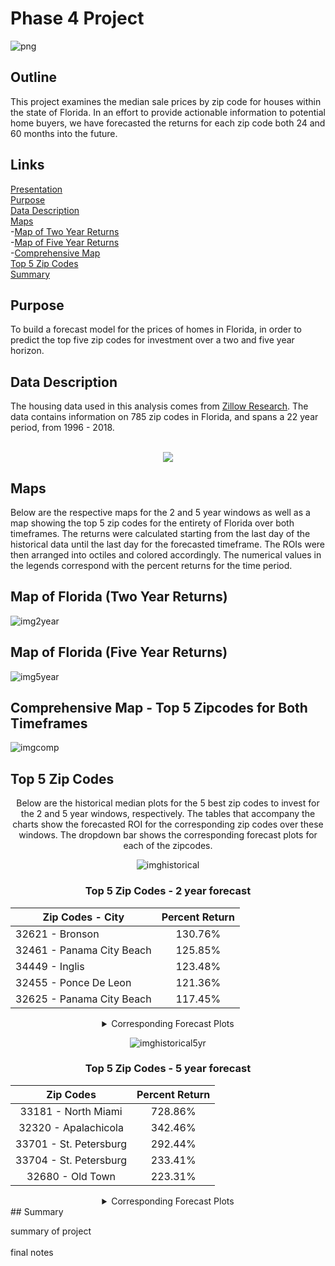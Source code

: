 # Phase 4 Project
![png](https://www.phoenixfl.org/wp-content/uploads/2020/05/iStock-1069431162_1500w.jpg)

## Outline

This project examines the median sale prices by zip code for houses within the state of Florida. In an effort to provide actionable information to potential home buyers, we have forecasted the returns for each zip code both 24 and 60 months into the future. 

## Links

[Presentation](presentationlink)<br/>
[Purpose](README.md#Purpose) <br/>
[Data Description](README.md#Data-Description) <br/>
[Maps](README.md#Maps)<br/>
  -[Map of Two Year Returns](README.md#Map-of-Florida-(Two-Year-Returns)) <br/>
  -[Map of Five Year Returns](README.md#Map-of-Florida-(Five-Year-Returns)) <br/>
  -[Comprehensive Map](README.md#Comprehensive-Map---Top-5-Zipcodes-for-Both-Timeframes) <br/>
[Top 5 Zip Codes](README.md#Top-5-Zip-Codes) <br/>
[Summary](README.md#Summary) <br/>

## Purpose
To build a forecast model for the prices of homes in Florida, in order to predict the top five zip codes for investment over a two and five year horizon.

## Data Description

The housing data used in this analysis comes from [Zillow Research](https://www.zillow.com/research/data/). The data contains information on 785 zip codes in Florida, and spans a 22 year period, from 1996 - 2018. <br/>
<br/>
<p align="center">
  <a href="https://www.zillow.com/research/data/" title="Zillow Research">
    <img src="http://filecache.mediaroom.com/mr5mr_zillow/204622/Zillow_Wordmark_Blue_RGB.jpg" />
  </a>
</p>

## Maps

Below are the respective maps for the 2 and 5 year windows as well as a map showing the top 5 zip codes for the entirety of Florida over both timeframes. The returns were calculated starting from the last day of the historical data  until the last day for the forecasted timeframe. The ROIs were then arranged into octiles and colored accordingly. The numerical values in the legends correspond with the percent returns for the time period.

## Map of Florida (Two Year Returns)

![img2year](https://github.com/Nick-Kolowich/dsc-phase-4-project/blob/main/images/map%20-%202%20year.png)

## Map of Florida (Five Year Returns)
    
![img5year](https://github.com/Nick-Kolowich/dsc-phase-4-project/blob/main/images/map%20-%205%20year.png)

## Comprehensive Map - Top 5 Zipcodes for Both Timeframes

![imgcomp](https://github.com/Nick-Kolowich/dsc-phase-4-project/blob/main/images/map%20-%20comprehensive.png)

## Top 5 Zip Codes

<div align="center">

Below are the historical median plots for the 5 best zip codes to invest for the 2 and 5 year windows, respectively. The tables that accompany the charts show the forecasted ROI for the corresponding zip codes over these windows. The dropdown bar shows the corresponding forecast plots for each of the zipcodes.

![imghistorical](https://github.com/Nick-Kolowich/dsc-phase-4-project/blob/main/images/2%20year%20historical.png)
  
<h3> Top 5 Zip Codes - 2 year forecast </h3>

| Zip Codes - City | Percent Return|
| ---------------- | :--------------: |
| 32621 - Bronson | 130.76% | 
| 32461 - Panama City Beach | 125.85% |
| 34449 - Inglis | 123.48% |
| 32455 - Ponce De Leon | 121.36% |
| 32625 - Panama City Beach| 117.45% |

<details>
    
  <summary> Corresponding Forecast Plots </summary></br>
  <details>
  <summary> 32621 - Bronson </summary>
  
  ![32621](https://github.com/Nick-Kolowich/dsc-phase-4-project/blob/main/images/2%20year%20-%2032621.png)
  
  </details>
  <details>
  <summary> 32461 - Panama City Beach </summary>
  
  ![32461](https://github.com/Nick-Kolowich/dsc-phase-4-project/blob/main/images/2%20year%20-%2032461.png)
  
  </details>
  <details>
  <summary> 34449 - Inglis </summary>
  
  ![34449](https://github.com/Nick-Kolowich/dsc-phase-4-project/blob/main/images/2%20year%20-%2034449.png)
  
  </details>
  <details>
  <summary> 32455 - Ponce De Leon </summary>
  
  ![32455](https://github.com/Nick-Kolowich/dsc-phase-4-project/blob/main/images/2%20year%20-%2032455.png)
  
  </details>
  <details>
  <summary> 32625 - Cedar Key </summary>
  
  ![32625](https://github.com/Nick-Kolowich/dsc-phase-4-project/blob/main/images/2%20year%20-%2032625.png)
  
  </details> 

</details>
  </div> 

<div align="center">
  
![imghistorical5yr](https://github.com/Nick-Kolowich/dsc-phase-4-project/blob/main/images/5%20year%20historical.png)  
  
<h3> Top 5 Zip Codes - 5 year forecast </h3>

| Zip Codes| Percent Return|
| :-------------: | :-------------: |
| 33181 - North Miami | 728.86% |
| 32320 - Apalachicola| 342.46% | 
| 33701 - St. Petersburg| 292.44% |
| 33704 - St. Petersburg| 233.41% |
| 32680 - Old Town| 223.31% |

<details>
    
  <summary> Corresponding Forecast Plots </summary></br>
  <details>
  <summary> 33181 - North Miami </summary>
  
  ![33181](https://github.com/Nick-Kolowich/dsc-phase-4-project/blob/main/images/5%20year%20-%2033181.png)
  
  </details>
  <details>
  <summary> 32320 - Apalachicola </summary>
  
  ![32320](https://github.com/Nick-Kolowich/dsc-phase-4-project/blob/main/images/5%20year%20-%2032320.png)
  
  </details>
  <details>
  <summary> 33701 - St. Petersburg </summary>
  
  ![33701](https://github.com/Nick-Kolowich/dsc-phase-4-project/blob/main/images/5%20year%20-%2033701.png)
  
  </details>
  <details>
  <summary> 33704 - St. Petersburg </summary>
  
  ![33704](https://github.com/Nick-Kolowich/dsc-phase-4-project/blob/main/images/5%20year%20-%2033704.png)
  
  </details>
  <details>
  <summary> 32680 - Old Town </summary>
  
  ![32680](https://github.com/Nick-Kolowich/dsc-phase-4-project/blob/main/images/5%20year%20-%2032680.png)
  
  </details>
    </div> 
## Summary

summary of project <br/>
 <br/>
final notes
